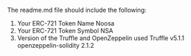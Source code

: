 The readme.md file should include the following:

1) Your ERC-721 Token Name
	Noosa
2) Your ERC-721 Token Symbol
	NSA
3) Version of the Truffle and OpenZeppelin used
	Truffle v5.1.1
	openzeppelin-solidity 2.1.2